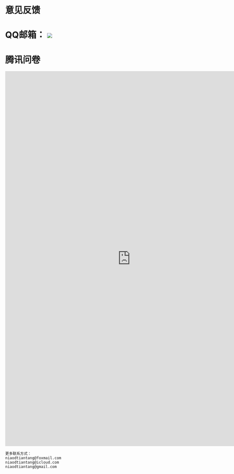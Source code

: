 # 意见反馈
  
# QQ邮箱： <a target="_blank" href="http://mail.qq.com/cgi-bin/qm_share?t=qm_mailme&email=MlxbU11WRltTXEZTXFVyVF1KX1NbXhxRXV8" style="text-decoration:none;"><img src="http://rescdn.qqmail.com/zh_CN/htmledition/images/function/qm_open/ico_mailme_11.png"/></a> 
# 腾讯问卷

<iframe height="1200" width="800" src="https://wj.qq.com/s2/8673966/676b/" frameborder="0" allowfullscreen></iframe>

```
更多联系方式：
niaodtiantang@foxmail.com
niaodtiantang@icloud.com
niaodtiantang@gmail.com
```
